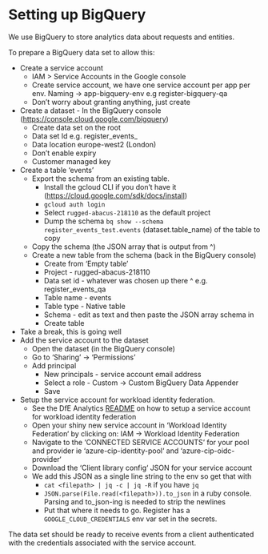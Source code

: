 Setting up BigQuery
===================

We use BigQuery to store analytics data about requests and entities.

To prepare a BigQuery data set to allow this:

* Create a service account
    * IAM > Service Accounts in the Google console
    * Create service account, we have one service account per app per env. Naming -> app-bigquery-env e.g register-bigquery-qa
    * Don’t worry about granting anything, just create
* Create a dataset - In the BigQuery console (https://console.cloud.google.com/bigquery)
    * Create data set on the root
    * Data set Id e.g. register_events_<environment>
    * Data location europe-west2 (London)
    * Don’t enable expiry
    * Customer managed key
* Create a table ‘events’
    * Export the schema from an existing table.
        * Install the gcloud CLI if you don’t have it (https://cloud.google.com/sdk/docs/install)
        * `gcloud auth login`
        * Select `rugged-abacus-218110` as the default project
        * Dump the schema `bq show --schema register_events_test.events` (dataset.table_name) of the table to copy
    * Copy the schema (the JSON array that is output from ^)
    * Create a new table from the schema (back in the BigQuery console)
        * Create from ‘Empty table’
        * Project - rugged-abacus-218110
        * Data set id - whatever was chosen up there ^ e.g. register_events_qa
        * Table name - events
        * Table type - Native table
        * Schema - edit as text and then paste the JSON array schema in
        * Create table
* Take a break, this is going well
* Add the service account to the dataset
    * Open the dataset (in the BigQuery console)
    * Go to ‘Sharing’ -> ‘Permissions’
    * Add principal
        * New principals - service account email address
        * Select a role - Custom -> Custom BigQuery Data Appender
        * Save
* Setup the service account for workload identity federation.
	* See the DfE Analytics [README](https://github.com/DFE-Digital/dfe-analytics) on how to setup a service account for workload identity federation
	* Open your shiny new service account in ‘Workload Identity Federation‘ by clicking on:
	   IAM -> Workload Identity Federation
	* Navigate to the ‘CONNECTED SERVICE ACCOUNTS‘ for your pool and provider ie
	   ‘azure-cip-identity-pool‘ and ‘azure-cip-oidc-provider‘
	* Download the ‘Client library config‘ JSON for your service account
	* We add this JSON as a single line string to the env so get that with
        * `cat <filepath> | jq -c | jq -R` if you have `jq`
        * `JSON.parse(File.read(<filepath>)).to_json` in a ruby console. Parsing and to_json-ing is needed to strip the newlines
		* Put that where it needs to go. Register has a `GOOGLE_CLOUD_CREDENTIALS` env var set in the secrets.

The data set should be ready to receive events from a client authenticated with the credentials associated with the service account.
